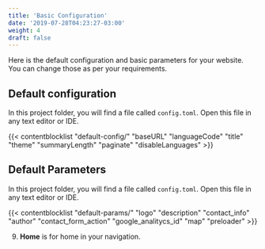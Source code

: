 ```yaml
---
title: 'Basic Configuration'
date: '2019-07-28T04:23:27-03:00'
weight: 4
draft: false
---
```


Here is the default configuration and basic parameters for your website. You can change those as per your requirements.

## Default configuration

In this project folder, you will find a file called `config.toml`. Open this file in any text editor or IDE.

{{< contentblocklist "default-config/" "baseURL" "languageCode" "title" "theme" "summaryLength" "paginate" "disableLanguages"  >}}

## Default Parameters

In this project folder, you will find a file called `config.toml`. Open this file in any text editor or IDE.

{{< contentblocklist "default-params/"  "logo"  "description" "contact_info"  "author"  "contact_form_action" "google_analitycs_id" "map" "preloader"  >}}

9. **Home** is for home in your navigation.

